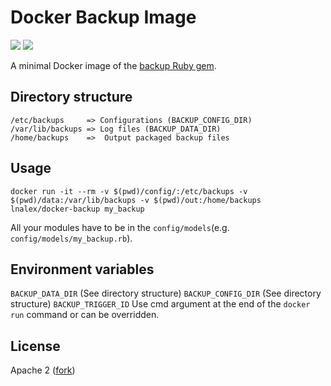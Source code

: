 # Docker Backup Image

[![](https://images.microbadger.com/badges/image/lnalex/docker-backup.svg)](https://hub.docker.com/r/lnalex/docker-backup/) [![](https://images.microbadger.com/badges/version/lnalex/docker-backup.svg)](https://hub.docker.com/r/lnalex/docker-backup/)

A minimal Docker image of the [backup Ruby gem](https://github.com/backup/backup/).

## Directory structure
    /etc/backups     => Configurations (BACKUP_CONFIG_DIR)
    /var/lib/backups => Log files (BACKUP_DATA_DIR)
    /home/backups    =>  Output packaged backup files

## Usage

`docker run -it --rm -v $(pwd)/config/:/etc/backups -v $(pwd)/data:/var/lib/backups -v $(pwd)/out:/home/backups lnalex/docker-backup my_backup`

All your modules have to be in the `config/models`(e.g. `config/models/my_backup.rb`).

## Environment variables

`BACKUP_DATA_DIR`  (See directory structure)
`BACKUP_CONFIG_DIR` (See directory structure)
`BACKUP_TRIGGER_ID` Use cmd argument at the end of the `docker run` command or can be overridden.

## License

Apache 2 ([fork](https://github.com/tenstartups/backup-service-docker))

